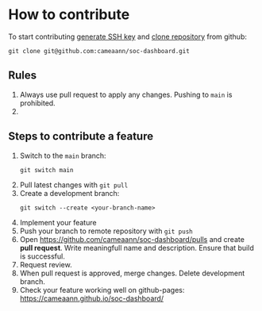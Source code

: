 # How to contribute

To start contributing [generate SSH key] and [clone repository] from github:
```shell
git clone git@github.com:cameaann/soc-dashboard.git
```

## Rules

1. Always use pull request to apply any changes. Pushing to `main` is prohibited.
2. 

## Steps to contribute a feature

1. Switch to the `main` branch:
    ```shell
    git switch main
    ```
2. Pull latest changes with `git pull`
3. Create a development branch: 
    ```shell
    git switch --create <your-branch-name>
    ```
4. Implement your feature
5. Push your branch to remote repository with `git push`
6. Open https://github.com/cameaann/soc-dashboard/pulls and create **pull request**. Write meaningfull name and description. Ensure that build is successful. 
7. Request review.
8. When pull request is approved, merge changes. Delete development branch.
9. Check your feature working well on github-pages: https://cameaann.github.io/soc-dashboard/


[generate SSH key]: https://docs.github.com/en/authentication/connecting-to-github-with-ssh/generating-a-new-ssh-key-and-adding-it-to-the-ssh-agent
[clone repository]: https://docs.github.com/en/repositories/creating-and-managing-repositories/cloning-a-repository
